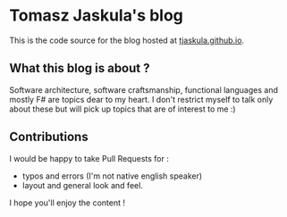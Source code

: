 # Tomasz Jaskula's blog

This is the code source for the blog hosted at [tjaskula.github.io](tjaskula.github.io).

## What this blog is about ?

Software architecture, software craftsmanship, functional languages and mostly F#
are topics dear to my heart. I don't restrict myself to talk only about these
but will pick up topics that are of interest to me :)

## Contributions

I would be happy to take Pull Requests for :

* typos and errors (I'm not native english speaker)
* layout and general look and feel.

I hope you'll enjoy the content !